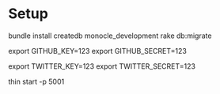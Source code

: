 # Setup

  bundle install
  createdb monocle_development
  rake db:migrate

  export GITHUB_KEY=123
  export GITHUB_SECRET=123

  export TWITTER_KEY=123
  export TWITTER_SECRET=123

  thin start -p 5001